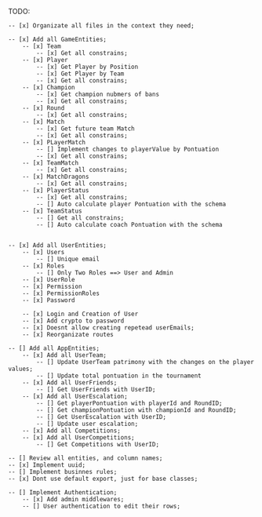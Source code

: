 TODO:

    -- [x] Organizate all files in the context they need;

    -- [x] Add all GameEntities;
        -- [x] Team
            -- [x] Get all constrains;
        -- [x] Player
            -- [x] Get Player by Position
            -- [x] Get Player by Team
            -- [x] Get all constrains;
        -- [x] Champion
            -- [x] Get champion nubmers of bans
            -- [x] Get all constrains;
        -- [x] Round
            -- [x] Get all constrains;
        -- [x] Match
            -- [x] Get future team Match
            -- [x] Get all constrains;
        -- [x] PLayerMatch
            -- [] Implement changes to playerValue by Pontuation
            -- [x] Get all constrains;
        -- [x] TeamMatch
            -- [x] Get all constrains;
        -- [x] MatchDragons
            -- [x] Get all constrains;
        -- [x] PlayerStatus
            -- [x] Get all constrains;
            -- [] Auto calculate player Pontuation with the schema
        -- [x] TeamStatus
            -- [] Get all constrains;
            -- [] Auto calculate coach Pontuation with the schema


    -- [x] Add all UserEntities;
        -- [x] Users
            -- [] Unique email
        -- [x] Roles
            -- [] Only Two Roles ==> User and Admin 
        -- [x] UserRole
        -- [x] Permission
        -- [x] PermissionRoles
        -- [x] Password

        -- [x] Login and Creation of User 
        -- [x] Add crypto to password
        -- [x] Doesnt allow creating repetead userEmails;
        -- [x] Reorganizate routes

    -- [] Add all AppEntities;
        -- [x] Add all UserTeam;
            -- [] Update UserTeam patrimony with the changes on the player values;
            -- [] Update total pontuation in the tournament
        -- [x] Add all UserFriends;
            -- [] Get UserFriends with UserID;
        -- [x] Add all UserEscalation;
            -- [] Get playerPontuation with playerId and RoundID;
            -- [] Get championPontuation with championId and RoundID;
            -- [] Get UserEscalation with UserID;
            -- [] Update user escalation;
        -- [x] Add all Competitions;
        -- [x] Add all UserCompetitions;
            -- [] Get Competitions with UserID;
    
    -- [] Review all entities, and column names;
    -- [x] Implement uuid;
    -- [] Implement businnes rules;
    -- [x] Dont use default export, just for base classes;

    -- [] Implement Authentication;
        -- [x] Add admin middlewares;
        -- [] User authentication to edit their rows;